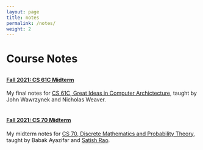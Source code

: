 ```yaml
---
layout: page
title: notes
permalink: /notes/
weight: 2
---
```


# **Course Notes**
<h2></h2>

#### **[Fall 2021: CS 61C Midterm](/notes/cs61c-m)**
My final notes for [CS 61C, Great Ideas in Computer Archictecture](https://cs61c.org/), taught by John Wawrzynek and Nicholas Weaver.
<br/><br/> 

#### **[Fall 2021: CS 70 Midterm](/notes/cs70-m)**
My midterm notes for [CS 70, Discrete Mathematics and Probability Theory](https://www.eecs70.org/), taught by Babak Ayazifar and [Satish Rao](https://people.eecs.berkeley.edu/~satishr/). 
